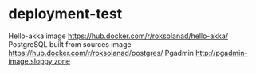 # deployment-test
Hello-akka image https://hub.docker.com/r/roksolanad/hello-akka/
PostgreSQL built from sources image https://hub.docker.com/r/roksolanad/postgres/
Pgadmin http://pgadmin-image.sloppy.zone
